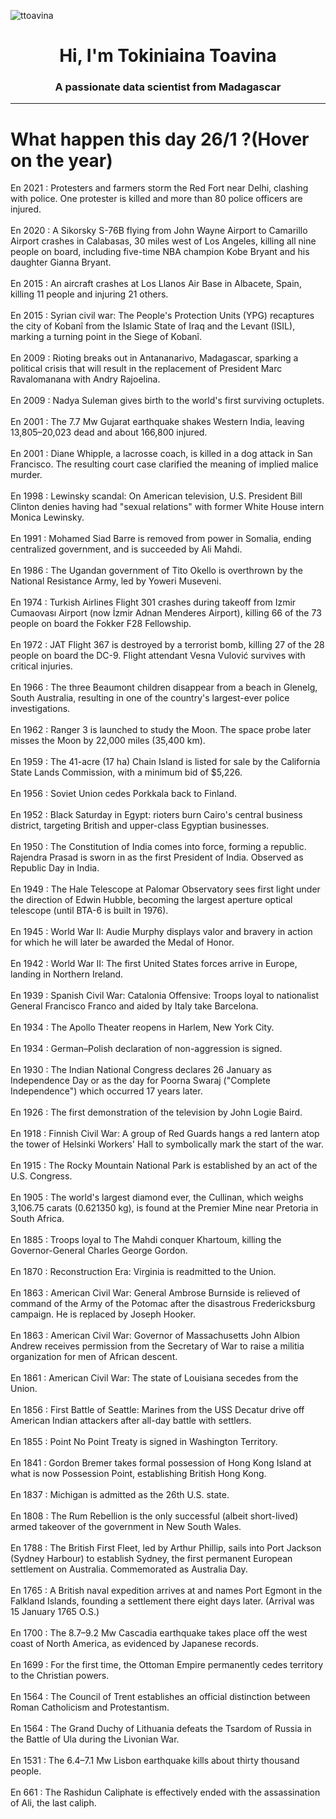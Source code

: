 
<p align="left"> <img src="https://komarev.com/ghpvc/?username=ttoavina&label=Profile%20views&color=0e75b6&style=flat" alt="ttoavina" /> </p>
<h1 align="center">Hi, I'm Tokiniaina Toavina</h1>
<h3 align="center">A passionate data scientist from Madagascar</h3>
    
<hr/>
<h1> What happen this day 26/1 ?(Hover on the year)</h1>

En 2021 : Protesters and farmers storm the Red Fort near Delhi, clashing with police. One protester is killed and more than 80 police officers are injured.
<br/><br/>
En 2020 : A Sikorsky S-76B flying from John Wayne Airport to Camarillo Airport crashes in Calabasas, 30 miles west of Los Angeles, killing all nine people on board, including five-time NBA champion Kobe Bryant and his daughter Gianna Bryant.
<br/><br/>
En 2015 : An aircraft crashes at Los Llanos Air Base in Albacete, Spain, killing 11 people and injuring 21 others.
<br/><br/>
En 2015 : Syrian civil war: The People's Protection Units (YPG) recaptures the city of Kobanî from the Islamic State of Iraq and the Levant (ISIL), marking a turning point in the Siege of Kobanî.
<br/><br/>
En 2009 : Rioting breaks out in Antananarivo, Madagascar, sparking a political crisis that will result in the replacement of President Marc Ravalomanana with Andry Rajoelina.
<br/><br/>
En 2009 : Nadya Suleman gives birth to the world's first surviving octuplets.
<br/><br/>
En 2001 : The 7.7 Mw Gujarat earthquake shakes Western India, leaving 13,805–20,023 dead and about 166,800 injured.
<br/><br/>
En 2001 : Diane Whipple, a lacrosse coach, is killed in a dog attack in San Francisco. The resulting court case clarified the meaning of implied malice murder.
<br/><br/>
En 1998 : Lewinsky scandal: On American television, U.S. President Bill Clinton denies having had "sexual relations" with former White House intern Monica Lewinsky.
<br/><br/>
En 1991 : Mohamed Siad Barre is removed from power in Somalia, ending centralized government, and is succeeded by Ali Mahdi.
<br/><br/>
En 1986 : The Ugandan government of Tito Okello is overthrown by the National Resistance Army, led by Yoweri Museveni.
<br/><br/>
En 1974 : Turkish Airlines Flight 301 crashes during takeoff from Izmir Cumaovası Airport (now İzmir Adnan Menderes Airport), killing 66 of the 73 people on board the Fokker F28 Fellowship.
<br/><br/>
En 1972 : JAT Flight 367 is destroyed by a terrorist bomb, killing 27 of the 28 people on board the DC-9. Flight attendant Vesna Vulović survives with critical injuries.
<br/><br/>
En 1966 : The three Beaumont children disappear from a beach in Glenelg, South Australia, resulting in one of the country's largest-ever police investigations.
<br/><br/>
En 1962 : Ranger 3 is launched to study the Moon. The space probe later misses the Moon by 22,000 miles (35,400 km).
<br/><br/>
En 1959 : The 41-acre (17 ha) Chain Island is listed for sale by the California State Lands Commission, with a minimum bid of $5,226.
<br/><br/>
En 1956 : Soviet Union cedes Porkkala back to Finland.
<br/><br/>
En 1952 : Black Saturday in Egypt: rioters burn Cairo's central business district, targeting British and upper-class Egyptian businesses.
<br/><br/>
En 1950 : The Constitution of India comes into force, forming a republic. Rajendra Prasad is sworn in as the first President of India. Observed as Republic Day in India.
<br/><br/>
En 1949 : The Hale Telescope at Palomar Observatory sees first light under the direction of Edwin Hubble, becoming the largest aperture optical telescope (until BTA-6 is built in 1976).
<br/><br/>
En 1945 : World War II: Audie Murphy displays valor and bravery in action for which he will later be awarded the Medal of Honor.
<br/><br/>
En 1942 : World War II: The first United States forces arrive in Europe, landing in Northern Ireland.
<br/><br/>
En 1939 : Spanish Civil War: Catalonia Offensive: Troops loyal to nationalist General Francisco Franco and aided by Italy take Barcelona.
<br/><br/>
En 1934 : The Apollo Theater reopens in Harlem, New York City.
<br/><br/>
En 1934 : German–Polish declaration of non-aggression is signed.
<br/><br/>
En 1930 : The Indian National Congress declares 26 January as Independence Day or as the day for Poorna Swaraj ("Complete Independence") which occurred 17 years later.
<br/><br/>
En 1926 : The first demonstration of the television by John Logie Baird.
<br/><br/>
En 1918 : Finnish Civil War: A group of Red Guards hangs a red lantern atop the tower of Helsinki Workers' Hall to symbolically mark the start of the war.
<br/><br/>
En 1915 : The Rocky Mountain National Park is established by an act of the U.S. Congress.
<br/><br/>
En 1905 : The world's largest diamond ever, the Cullinan, which weighs 3,106.75 carats (0.621350 kg), is found at the Premier Mine near Pretoria in South Africa.
<br/><br/>
En 1885 : Troops loyal to The Mahdi conquer Khartoum, killing the Governor-General Charles George Gordon.
<br/><br/>
En 1870 : Reconstruction Era: Virginia is readmitted to the Union.
<br/><br/>
En 1863 : American Civil War: General Ambrose Burnside is relieved of command of the Army of the Potomac after the disastrous Fredericksburg campaign. He is replaced by Joseph Hooker.
<br/><br/>
En 1863 : American Civil War: Governor of Massachusetts John Albion Andrew receives permission from the Secretary of War to raise a militia organization for men of African descent.
<br/><br/>
En 1861 : American Civil War: The state of Louisiana secedes from the Union.
<br/><br/>
En 1856 : First Battle of Seattle: Marines from the USS Decatur drive off American Indian attackers after all-day battle with settlers.
<br/><br/>
En 1855 : Point No Point Treaty is signed in Washington Territory.
<br/><br/>
En 1841 : Gordon Bremer takes formal possession of Hong Kong Island at what is now Possession Point, establishing British Hong Kong.
<br/><br/>
En 1837 : Michigan is admitted as the 26th U.S. state.
<br/><br/>
En 1808 : The Rum Rebellion is the only successful (albeit short-lived) armed takeover of the government in New South Wales.
<br/><br/>
En 1788 : The British First Fleet, led by Arthur Phillip, sails into Port Jackson (Sydney Harbour) to establish Sydney, the first permanent European settlement on Australia. Commemorated as Australia Day.
<br/><br/>
En 1765 : A British naval expedition arrives at and names Port Egmont in the Falkland Islands, founding a settlement there eight days later. (Arrival was 15 January 1765 O.S.)
<br/><br/>
En 1700 : The 8.7–9.2 Mw Cascadia earthquake takes place off the west coast of North America, as evidenced by Japanese records.
<br/><br/>
En 1699 : For the first time, the Ottoman Empire permanently cedes territory to the Christian powers.
<br/><br/>
En 1564 : The Council of Trent establishes an official distinction between Roman Catholicism and Protestantism.
<br/><br/>
En 1564 : The Grand Duchy of Lithuania defeats the Tsardom of Russia in the Battle of Ula during the Livonian War.
<br/><br/>
En 1531 : The 6.4–7.1 Mw Lisbon earthquake kills about thirty thousand people.
<br/><br/>
En 661 : The Rashidun Caliphate is effectively ended with the assassination of Ali, the last caliph.
<br/><br/>
